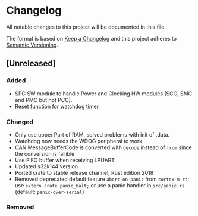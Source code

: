 # Changelog
All notable changes to this project will be documented in this file.

The format is based on [Keep a Changelog](http://keepachangelog.com/en/1.0.0/)
and this project adheres to [Semantic Versioning](http://semver.org/spec/v2.0.0.html).

## [Unreleased]
### Added
 - SPC SW module to handle Power and Clocking HW modules (SCG, SMC and PMC but not PCC).
 - Reset function for watchdog timer.
### Changed
 - Only use upper Part of RAM, solved problems with init of .data.
 - Watchdog now needs the WDOG peripheral to work.
 - CAN MessageBufferCode is converted with `decode` instead of `from` since the conversion is fallible
 - Use FIFO buffer when receiving LPUART
 - Updated s32k144 version
 - Ported crate to stable release channel, Rust edition 2018
 - Removed deprecated default feature `abort-on-panic` from `cortex-m-rt`; use `extern crate panic_halt;` or use a panic handler in `src/panic.rs` (default: `panic-over-serial`)
### Removed
